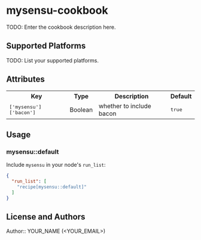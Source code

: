 # mysensu-cookbook

TODO: Enter the cookbook description here.

## Supported Platforms

TODO: List your supported platforms.

## Attributes

<table>
  <tr>
    <th>Key</th>
    <th>Type</th>
    <th>Description</th>
    <th>Default</th>
  </tr>
  <tr>
    <td><tt>['mysensu']['bacon']</tt></td>
    <td>Boolean</td>
    <td>whether to include bacon</td>
    <td><tt>true</tt></td>
  </tr>
</table>

## Usage

### mysensu::default

Include `mysensu` in your node's `run_list`:

```json
{
  "run_list": [
    "recipe[mysensu::default]"
  ]
}
```

## License and Authors

Author:: YOUR_NAME (<YOUR_EMAIL>)
